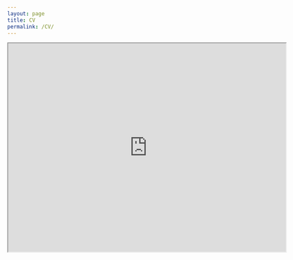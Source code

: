 ```yaml
---
layout: page
title: CV
permalink: /CV/
---
```


<iframe src="https://drive.google.com/drive/folders/148HP6vZI3nC2eVNjCA1hViklkI-nkUmX" width="640" height="480"></iframe>